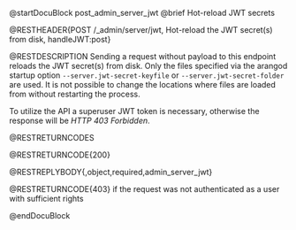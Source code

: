 
@startDocuBlock post_admin_server_jwt
@brief Hot-reload JWT secrets

@RESTHEADER{POST /_admin/server/jwt, Hot-reload the JWT secret(s) from disk, handleJWT:post}

@RESTDESCRIPTION
Sending a request without payload to this endpoint reloads the JWT secret(s)
from disk. Only the files specified via the arangod startup option
`--server.jwt-secret-keyfile` or `--server.jwt-secret-folder` are used.
It is not possible to change the locations where files are loaded from
without restarting the process.

To utilize the API a superuser JWT token is necessary, otherwise the response
will be _HTTP 403 Forbidden_.

@RESTRETURNCODES

@RESTRETURNCODE{200}

@RESTREPLYBODY{,object,required,admin_server_jwt}

@RESTRETURNCODE{403}
if the request was not authenticated as a user with sufficient rights

@endDocuBlock
